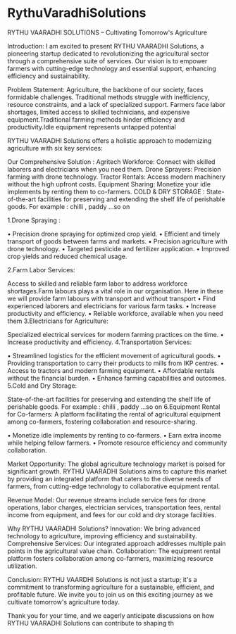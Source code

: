 # RythuVaradhiSolutions

RYTHU VAARADHI SOLUTIONS –
 Cultivating Tomorrow's Agriculture 
 
 


Introduction:
I am excited to present RYTHU  VAARADHI Solutions, a pioneering startup dedicated to revolutionizing the agricultural sector through a comprehensive suite of services. Our vision is to empower farmers with cutting-edge technology and essential support, enhancing efficiency and sustainability.

Problem Statement:
Agriculture, the backbone of our society, faces formidable challenges. Traditional methods struggle with inefficiency, resource constraints, and a lack of specialized support. Farmers face labor shortages, limited access to skilled technicians, and expensive equipment.Traditional farming methods hinder efficiency and productivity.Idle equipment represents untapped potential

RYTHU VAARADHI Solutions offers a holistic approach to modernizing agriculture with six key services:




Our Comprehensive Solution :
Agritech Workforce: Connect with skilled laborers and electricians when you need them.
Drone Sprayers: Precision farming with drone technology.
Tractor Rentals: Access modern machinery without the high upfront costs.
Equipment Sharing: Monetize your idle implements by renting them to co-farmers.
COLD & DRY STORAGE : State-of-the-art facilities for preserving and extending the shelf life of perishable goods. For example : chilli , paddy …so on


1.Drone Spraying :
 
•	Precision drone spraying for optimized crop yield.
•	Efficient and timely transport of goods between farms and markets.
•	Precision agriculture with drone technology.
•	Targeted pesticide and fertilizer application.
•	Improved crop yields and reduced chemical usage.

2.Farm Labor Services:
     
Access to skilled and reliable farm labor to address workforce shortages.Farm labours plays a vital role in our organisation. Here in these we will provide farm labours with transport and without transport
•	Find experienced laborers and electricians for various farm tasks.
•	Increase productivity and efficiency.
•	Reliable workforce, available when you need them
3.Electricians for Agriculture:
 
Specialized electrical services for modern farming practices on the time.
•	Increase productivity and efficiency.
4.Transportation Services:

 
•	Streamlined logistics for the efficient movement of agricultural goods.
•	Providing transportation to carry their products to mills from IKP centres.
•	Access to tractors and modern farming equipment.
•	Affordable rentals without the financial burden.
•	Enhance farming capabilities and outcomes.
5.Cold and Dry Storage:
 
State-of-the-art facilities for preserving and extending the shelf life of perishable goods. For example : chilli , paddy …so on
6.Equipment Rental for Co-farmers:
A platform facilitating the rental of agricultural equipment among co-farmers, fostering collaboration and resource-sharing.
 
•	Monetize idle implements by renting to co-farmers.
•	Earn extra income while helping fellow farmers.
•	Promote resource efficiency and community collaboration.



Market Opportunity:
The global agriculture technology market is poised for significant growth. RYTHU VAARADHI Solutions aims to capture this market by providing an integrated platform that caters to the diverse needs of farmers, from cutting-edge technology to collaborative equipment rental.

Revenue Model:
Our revenue streams include service fees for drone operations, labor charges, electrician services, transportation fees, rental income from equipment, and fees for our cold and dry storage facilities.

Why RYTHU VAARADHI Solutions?
Innovation: We bring advanced technology to agriculture, improving efficiency and sustainability.
Comprehensive Services: Our integrated approach addresses multiple pain points in the agricultural value chain.
Collaboration: The equipment rental platform fosters collaboration among co-farmers, maximizing resource utilization.

Conclusion:
RYTHU VAARDHI Solutions is not just a startup; it's a commitment to transforming agriculture for a sustainable, efficient, and profitable future. We invite you to join us on this exciting journey as we cultivate tomorrow's agriculture today.

Thank you for your time, and we eagerly anticipate discussions on how RYTHU VAARADHI Solutions can contribute to shaping th
